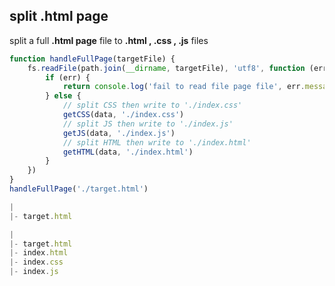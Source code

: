 ## split .html page 
split a full **.html page** file to **.html , .css , .js** files

``` js
function handleFullPage(targetFile) {
    fs.readFile(path.join(__dirname, targetFile), 'utf8', function (err, data) {
        if (err) {
            return console.log('fail to read file page file', err.message);
        } else {
            // split CSS then write to './index.css'
            getCSS(data, './index.css')
            // split JS then write to './index.js'
            getJS(data, './index.js')
            // split HTML then write to './index.html'
            getHTML(data, './index.html')
        }
    })
}
handleFullPage('./target.html')
```
```js
|
|- target.html
```
```js
|
|- target.html
|- index.html
|- index.css
|- index.js
```